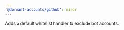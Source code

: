 ```yaml
---
'@dormant-accounts/github': minor
---
```


Adds a default whitelist handler to exclude bot accounts.
